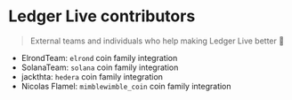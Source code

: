 # Ledger Live contributors

> External teams and individuals who help making Ledger Live better 🚀

- ElrondTeam: `elrond` coin family integration
- SolanaTeam: `solana` coin family integration
- jackthta: `hedera` coin family integration
- Nicolas Flamel: `mimblewimble_coin` coin family integration
